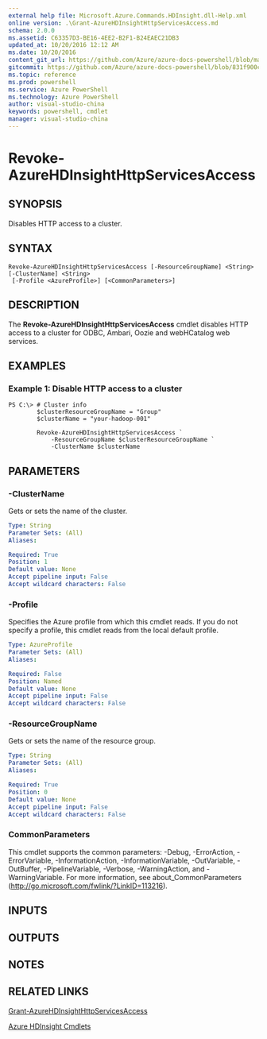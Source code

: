 ```yaml
---
external help file: Microsoft.Azure.Commands.HDInsight.dll-Help.xml
online version: .\Grant-AzureHDInsightHttpServicesAccess.md
schema: 2.0.0
ms.assetid: C63357D3-BE16-4EE2-B2F1-B24EAEC21DB3
updated_at: 10/20/2016 12:12 AM
ms.date: 10/20/2016
content_git_url: https://github.com/Azure/azure-docs-powershell/blob/master/azureps-cmdlets-docs/ResourceManager/AzureRM.HDInsight/v0.9.8/Revoke-AzureHDInsightHttpServicesAccess.md
gitcommit: https://github.com/Azure/azure-docs-powershell/blob/831f900c1a4babea8fcc8817cfbc25252a1aa872/azureps-cmdlets-docs/ResourceManager/AzureRM.HDInsight/v0.9.8/Revoke-AzureHDInsightHttpServicesAccess.md
ms.topic: reference
ms.prod: powershell
ms.service: Azure PowerShell
ms.technology: Azure PowerShell
author: visual-studio-china
keywords: powershell, cmdlet
manager: visual-studio-china
---
```


# Revoke-AzureHDInsightHttpServicesAccess

## SYNOPSIS
Disables HTTP access to a cluster.

## SYNTAX

```
Revoke-AzureHDInsightHttpServicesAccess [-ResourceGroupName] <String> [-ClusterName] <String>
 [-Profile <AzureProfile>] [<CommonParameters>]
```

## DESCRIPTION
The **Revoke-AzureHDInsightHttpServicesAccess** cmdlet disables HTTP access to a cluster for ODBC, Ambari, Oozie and webHCatalog web services.

## EXAMPLES

### Example 1: Disable HTTP access to a cluster
```
PS C:\> # Cluster info
        $clusterResourceGroupName = "Group"
        $clusterName = "your-hadoop-001"

        Revoke-AzureHDInsightHttpServicesAccess `
            -ResourceGroupName $clusterResourceGroupName `
            -ClusterName $clusterName
```

## PARAMETERS

### -ClusterName
Gets or sets the name of the cluster.

```yaml
Type: String
Parameter Sets: (All)
Aliases: 

Required: True
Position: 1
Default value: None
Accept pipeline input: False
Accept wildcard characters: False
```

### -Profile
Specifies the Azure profile from which this cmdlet reads.
If you do not specify a profile, this cmdlet reads from the local default profile.

```yaml
Type: AzureProfile
Parameter Sets: (All)
Aliases: 

Required: False
Position: Named
Default value: None
Accept pipeline input: False
Accept wildcard characters: False
```

### -ResourceGroupName
Gets or sets the name of the resource group.

```yaml
Type: String
Parameter Sets: (All)
Aliases: 

Required: True
Position: 0
Default value: None
Accept pipeline input: False
Accept wildcard characters: False
```

### CommonParameters
This cmdlet supports the common parameters: -Debug, -ErrorAction, -ErrorVariable, -InformationAction, -InformationVariable, -OutVariable, -OutBuffer, -PipelineVariable, -Verbose, -WarningAction, and -WarningVariable. For more information, see about_CommonParameters (http://go.microsoft.com/fwlink/?LinkID=113216).

## INPUTS

## OUTPUTS

## NOTES

## RELATED LINKS

[Grant-AzureHDInsightHttpServicesAccess](.\Grant-AzureHDInsightHttpServicesAccess.md)

[Azure HDInsight Cmdlets](.\AzureRM.HDInsight.md)


